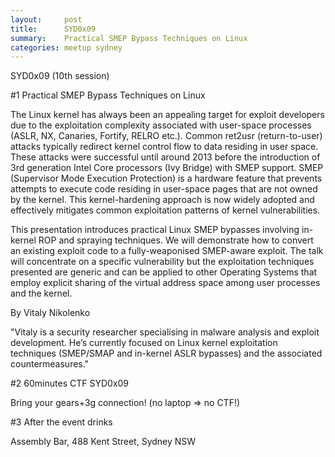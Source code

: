 ```yaml
---
layout:     post
title:      SYD0x09 
summary:    Practical SMEP Bypass Techniques on Linux
categories: meetup sydney
---
```

SYD0x09 (10th session)

#1 Practical SMEP Bypass Techniques on Linux

The Linux kernel has always been an appealing target for exploit developers due to the exploitation complexity associated with user-space processes (ASLR, NX, Canaries, Fortify, RELRO etc.). Common ret2usr (return-to-user) attacks typically redirect kernel control flow to data residing in user space. These attacks were successful until around 2013 before the introduction of 3rd generation Intel Core processors (Ivy Bridge) with SMEP support. SMEP (Supervisor Mode Execution Protection) is a hardware feature that prevents attempts to execute code residing in user-space pages that are not owned by the kernel. This kernel-hardening approach is now widely adopted and effectively mitigates common exploitation patterns of kernel vulnerabilities.

This presentation introduces practical Linux SMEP bypasses involving in-kernel ROP and spraying techniques. We will demonstrate how to convert an existing exploit code to a fully-weaponised SMEP-aware exploit. The talk will concentrate on a specific vulnerability but the exploitation techniques presented are generic and can be applied to other Operating Systems that employ explicit sharing of the virtual address space among user processes and the kernel.

By Vitaly Nikolenko

"Vitaly is a security researcher specialising in malware analysis and exploit development. He’s currently focused on Linux kernel exploitation techniques (SMEP/SMAP and in-kernel ASLR bypasses) and the associated countermeasures."

#2  60minutes CTF SYD0x09

Bring your gears+3g connection! (no laptop => no CTF!)

#3 After the event drinks 

Assembly Bar, 488 Kent Street, Sydney NSW
